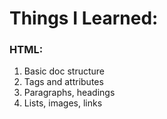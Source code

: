 # Things I Learned:

### HTML:
1. Basic doc structure
2. Tags and attributes
3. Paragraphs, headings
4. Lists, images, links
